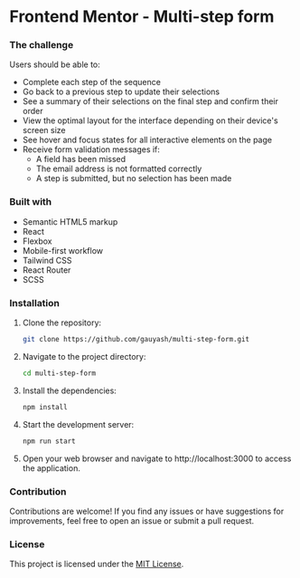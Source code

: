 # Frontend Mentor - Multi-step form

### The challenge

Users should be able to:

- Complete each step of the sequence
- Go back to a previous step to update their selections
- See a summary of their selections on the final step and confirm their order
- View the optimal layout for the interface depending on their device's screen size
- See hover and focus states for all interactive elements on the page
- Receive form validation messages if:
  - A field has been missed
  - The email address is not formatted correctly
  - A step is submitted, but no selection has been made


### Built with

- Semantic HTML5 markup
- React 
- Flexbox
- Mobile-first workflow
- Tailwind CSS
- React Router
- SCSS

### Installation

1. Clone the repository:
   ```bash
   git clone https://github.com/gauyash/multi-step-form.git
2. Navigate to the project directory:
    ```bash
    cd multi-step-form
3. Install the dependencies:
    ```bash
    npm install
4. Start the development server:
    ```bash 
    npm run start
5. Open your web browser and navigate to http://localhost:3000 to access the application.


### Contribution

Contributions are welcome! If you find any issues or have suggestions for improvements, feel free to open an issue or submit a pull request.

### License
This project is licensed under the [MIT License](LICENSE).